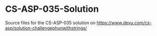 # CS-ASP-035-Solution
Source files for the CS-ASP-035 solution on https://www.devu.com/cs-asp/solution-challengephunwithstrings/
